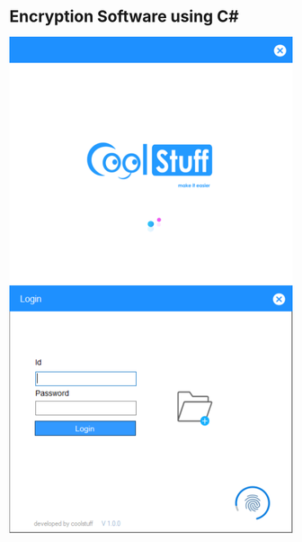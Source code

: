 # Encryption Software using C#


<img src="./Pic/1.png" alt="Review" title="Review Project">
<img src="./Pic/2.png" alt="Review" title="Review Project">